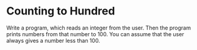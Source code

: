 
# Counting to Hundred

Write a program, which reads an integer from the user. Then the program prints numbers from that number to 100. You can assume that the user always gives a number less than 100.
